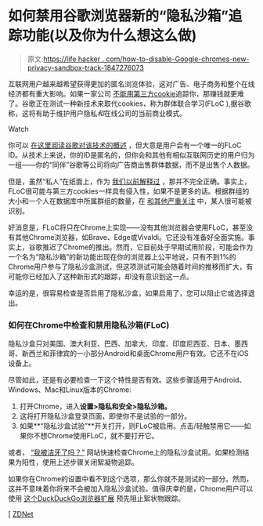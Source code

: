 # 如何禁用谷歌浏览器新的“隐私沙箱”追踪功能(以及你为什么想这么做)

> 原文:[https://life hacker . com/how-to-disable-Google-chromes-new-privacy-sandbox-track-1847276073](https://lifehacker.com/how-to-disable-google-chromes-new-privacy-sandbox-track-1847276073)

互联网用户越来越希望获得更加的匿名浏览体验，这对广告、电子商务和整个在线经济都有重大影响。如果一家公司 [不能用第三方cookie](https://lifehacker.com/how-to-preemptively-block-ad-tracking-on-your-android-1847034618)追踪你，那赚钱就更难了。谷歌正在测试一种新技术来取代cookies，称为群体联合学习(FLoC ),据谷歌称，这将有助于维护用户隐私*和*在线公司的当前商业模式。

Watch

你可以 [在这里阅读谷歌对该技术的概述](https://privacysandbox.com/) ，但大意是用户会有一个唯一的FLoC ID。从技术上来说，你的ID是匿名的，但你会和其他有相似互联网历史的用户归为一组——你的“同伴”谷歌等公司将向广告商出售群体数据，而不是出售个人数据。

但是，虽然“私人”在纸面上，作为 [我们以前解释过](https://lifehacker.com/block-chromes-floc-tracking-with-this-duckduckgo-extens-1846667051) ，那并不完全正确。事实上，FLoC很可能与第三方cookies一样具有侵入性，如果不是更多的话。根据群组的大小和一个人在数据库中所属群组的数量，在 [和其他严重关注](https://www.eff.org/deeplinks/2021/03/googles-floc-terrible-idea) 中，某人很可能被识别。

好消息是，FLoC将只在Chrome上实现——没有其他浏览器会使用FLoC，甚至没有其他Chrome浏览器，如Brave、Edge或Vivaldi。它还没有准备好全面实施。事实上，谷歌推迟了Chrome的推出。然而，它目前处于早期试用阶段，可能会作为一个名为“隐私沙箱”的新功能出现在你的浏览器上公平地说，只有不到1%的Chrome用户参与了隐私沙盒测试，但这项测试可能会随着时间的推移而扩大，有可能你已经加入了这种新形式的跟踪，却没有意识到这一点。

幸运的是，很容易检查是否启用了隐私沙盒，如果启用了，您可以阻止它或选择退出。

### 如何在Chrome中检查和禁用隐私沙箱(FLoC)

隐私沙盒只对美国、澳大利亚、巴西、加拿大、印度、印度尼西亚、日本、墨西哥、新西兰和菲律宾的一小部分Android和桌面Chrome用户有效。它还不在iOS设备上。

尽管如此，还是有必要检查一下这个特性是否有效。这些步骤适用于Android、Windows、Mac和Linux版本的Chrome:

1.  打开Chrome，进入**设置>隐私和安全>隐私沙箱。**
2.  这将打开隐私沙盒登录页面，即使你不是试验的一部分。
3.  如果**“隐私沙盒试验”**开关打开，则FLoC被启用。点击/轻触禁用它——如果你不想Chrome使用FLoC，就不要打开它。

或者， [“我被洁牙了吗？”](https://amifloced.org/) 网站快速检查Chrome上的隐私沙盒试用。如果检测结果为阳性，使用上述步骤关闭絮凝物追踪。

如果你在Chrome的设置中看不到这个选项，那么你就不是测试的一部分。然而，这并不意味着你将来不会被加入隐私沙盒试验。值得庆幸的是，Chrome用户可以使用 [这个DuckDuckGo浏览器扩展](https://lifehacker.com/block-chromes-floc-tracking-with-this-duckduckgo-extens-1846667051) 预先阻止絮状物跟踪。

[ [ZDNet](https://www.zdnet.com/article/heres-how-to-opt-out-of-google-chromes-privacy-sandbox-floc-trials/#ftag=RSSbaffb68)